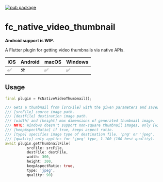 [![pub package](https://img.shields.io/pub/v/fc_native_video_thumbnail.svg)](https://pub.dev/packages/fc_native_video_thumbnail)

# fc_native_video_thumbnail

**Android support is WIP.**

A Flutter plugin for getting video thumbnails via native APIs.

| iOS | Android | macOS | Windows |
| --- | ------- | ----- | ------- |
| ✅  | ⚒️      | ✅    | ✅      |

## Usage

```dart
final plugin = FcNativeVideoThumbnail();

/// Gets a thumbnail from [srcFile] with the given parameters and saves it to [destFile].
/// [srcFile] source image path.
/// [destFile] destination image path.
/// [width] and [height] max dimensions of generated thumbnail image.
/// NOTE: Windows doesn't support non-square thumbnail images, only [width] is used on Windows, resulting in a [width]x[width] thumbnail.
/// [keepAspectRatio] if true, keeps aspect ratio.
/// [type] specifies image type of destination file. 'png' or 'jpeg'.
/// [quality] only applies for 'jpeg' type, 1-100 (100 best quality).
await plugin.getThumbnailFile(
          srcFile: srcFile,
          destFile: destFile,
          width: 300,
          height: 300,
          keepAspectRatio: true,
          type: 'jpeg',
          quality: 90)
```

